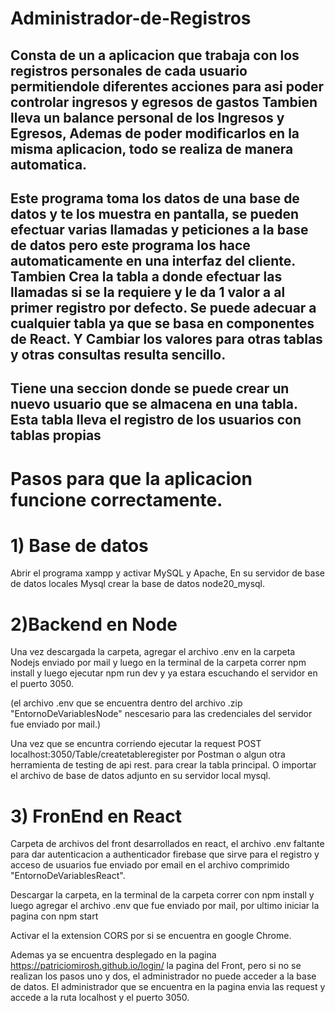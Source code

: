 
# Administrador-de-Registros

## Consta de un a aplicacion que trabaja con los registros personales de cada usuario permitiendole diferentes acciones para asi poder controlar ingresos y egresos de gastos Tambien lleva un balance personal de los Ingresos y Egresos, Ademas de poder modificarlos en la misma aplicacion, todo se realiza de manera automatica.

## Este programa toma los datos de una base de datos y te los muestra en pantalla, se pueden efectuar varias llamadas y peticiones a la base de datos pero este programa los hace automaticamente en una interfaz del cliente. Tambien Crea la tabla a donde efectuar las llamadas si se la requiere y le da 1 valor  a al primer registro por defecto. Se puede adecuar a cualquier tabla ya que se basa en componentes de React. Y Cambiar los valores para otras tablas y otras consultas resulta sencillo.

## Tiene una seccion donde se puede crear un nuevo usuario que se almacena en una tabla. Esta tabla lleva el registro de los usuarios con tablas propias



# Pasos para que la aplicacion funcione correctamente.
 
# 1) Base de datos 
Abrir el programa xampp y activar MySQL y Apache,
En su servidor de base de datos locales Mysql crear la base de datos node20_mysql. 


# 2)Backend en Node

Una vez descargada la carpeta,  agregar el archivo .env en la carpeta Nodejs enviado por mail y luego en la terminal de la carpeta correr npm install y luego ejecutar npm run dev y ya estara escuchando el servidor en el puerto 3050.

(el archivo .env que se encuentra dentro del archivo .zip "EntornoDeVariablesNode" nescesario para las credenciales del servidor fue enviado por mail.)

Una vez que se encuntra corriendo ejecutar la request  POST localhost:3050/Table/createtableregister  por Postman o algun otra herramienta de testing de api rest. para crear la tabla principal. O importar el archivo de base de datos adjunto en su servidor local mysql.




# 3) FronEnd  en  React

Carpeta de archivos del front desarrollados en react, el archivo .env faltante para dar autenticacion a authenticador  firebase que sirve para el registro y acceso de usuarios fue enviado por email en el archivo comprimido "EntornoDeVariablesReact".

Descargar la carpeta, en la terminal de la carpeta correr con npm install y luego agregar el archivo .env que fue enviado por mail, por ultimo iniciar la pagina con npm start

 Activar el la extension CORS por si se encuentra en google Chrome.


Ademas ya se encuentra desplegado en la pagina https://patriciomirosh.github.io/login/ la pagina del Front, pero si no se realizan los pasos uno y dos, el administrador no puede acceder a la base de datos.
El administrador que se encuentra en la pagina envia las request y accede a la ruta  localhost y el puerto 3050.




